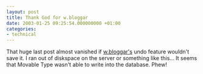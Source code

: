 ```yaml
---
layout: post
title: Thank God for w.bloggar
date: 2003-01-25 09:25:54.000000000 +01:00
categories:
- technical
---
```

That huge last post almost vanished if <a href="http://wbloggar.com/">w.bloggar's</a> undo feature wouldn't save it. I ran out of diskspace on the server or something like this... It seems that Movable Type wasn't able to write into the database. Phew!
